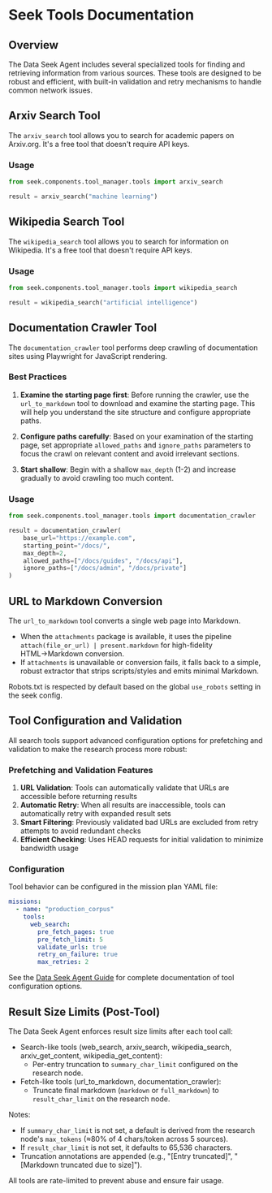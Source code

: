 # Seek Tools Documentation

## Overview

The Data Seek Agent includes several specialized tools for finding and retrieving information from various sources. These tools are designed to be robust and efficient, with built-in validation and retry mechanisms to handle common network issues.

## Arxiv Search Tool

The `arxiv_search` tool allows you to search for academic papers on Arxiv.org. It's a free tool that doesn't require API keys.

### Usage
```python
from seek.components.tool_manager.tools import arxiv_search

result = arxiv_search("machine learning")
```

## Wikipedia Search Tool

The `wikipedia_search` tool allows you to search for information on Wikipedia. It's a free tool that doesn't require API keys.

### Usage
```python
from seek.components.tool_manager.tools import wikipedia_search

result = wikipedia_search("artificial intelligence")
```

## Documentation Crawler Tool

The `documentation_crawler` tool performs deep crawling of documentation sites using Playwright for JavaScript rendering.

### Best Practices

1. **Examine the starting page first**: Before running the crawler, use the `url_to_markdown` tool to download and examine the starting page. This will help you understand the site structure and configure appropriate paths.

2. **Configure paths carefully**: Based on your examination of the starting page, set appropriate `allowed_paths` and `ignore_paths` parameters to focus the crawl on relevant content and avoid irrelevant sections.

3. **Start shallow**: Begin with a shallow `max_depth` (1-2) and increase gradually to avoid crawling too much content.

### Usage
```python
from seek.components.tool_manager.tools import documentation_crawler

result = documentation_crawler(
    base_url="https://example.com",
    starting_point="/docs/",
    max_depth=2,
    allowed_paths=["/docs/guides", "/docs/api"],
    ignore_paths=["/docs/admin", "/docs/private"]
)
```

## URL to Markdown Conversion

The `url_to_markdown` tool converts a single web page into Markdown.

- When the `attachments` package is available, it uses the pipeline `attach(file_or_url) | present.markdown` for high-fidelity HTML→Markdown conversion.
- If `attachments` is unavailable or conversion fails, it falls back to a simple, robust extractor that strips scripts/styles and emits minimal Markdown.

Robots.txt is respected by default based on the global `use_robots` setting in the seek config.

## Tool Configuration and Validation

All search tools support advanced configuration options for prefetching and validation to make the research process more robust:

### Prefetching and Validation Features

1. **URL Validation**: Tools can automatically validate that URLs are accessible before returning results
2. **Automatic Retry**: When all results are inaccessible, tools can automatically retry with expanded result sets
3. **Smart Filtering**: Previously validated bad URLs are excluded from retry attempts to avoid redundant checks
4. **Efficient Checking**: Uses HEAD requests for initial validation to minimize bandwidth usage

### Configuration

Tool behavior can be configured in the mission plan YAML file:

```yaml
missions:
  - name: "production_corpus"
    tools:
      web_search:
        pre_fetch_pages: true
        pre_fetch_limit: 5
        validate_urls: true
        retry_on_failure: true
        max_retries: 2
```

See the [Data Seek Agent Guide](../guides/data-seek-agent.md#65-advanced-configuration-tool-prefetching-and-validation) for complete documentation of tool configuration options.

## Result Size Limits (Post-Tool)

The Data Seek Agent enforces result size limits after each tool call:

- Search-like tools (web_search, arxiv_search, wikipedia_search, arxiv_get_content, wikipedia_get_content):
  - Per-entry truncation to `summary_char_limit` configured on the research node.
- Fetch-like tools (url_to_markdown, documentation_crawler):
  - Truncate final markdown (`markdown` or `full_markdown`) to `result_char_limit` on the research node.

Notes:
- If `summary_char_limit` is not set, a default is derived from the research node's `max_tokens` (≈80% of 4 chars/token across 5 sources).
- If `result_char_limit` is not set, it defaults to 65,536 characters.
- Truncation annotations are appended (e.g., "[Entry truncated]", "[Markdown truncated due to size]").

All tools are rate-limited to prevent abuse and ensure fair usage.
